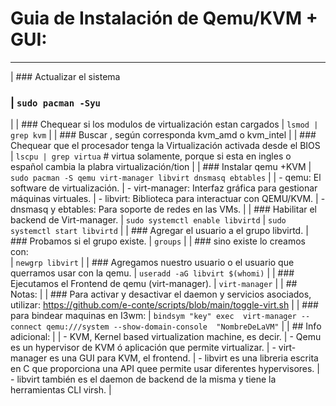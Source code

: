 
#   Guia de Instalación de Qemu/KVM + GUI:
-----------------------------------------
| ###   Actualizar el sistema
### | `sudo pacman -Syu`
|
| ###   Chequear si los modulos de virtualización estan cargados
| `lsmod | grep kvm`
|
| ###   Buscar , según corresponda kvm_amd o kvm_intel
|
| ###   Chequear que el procesador tenga la Virtualización activada desde el BIOS 
| `lscpu | grep virtua`     #   virtua solamente, porque si esta en ingles o español cambia la plabra virtualización/tion
|
| ###   Instalar qemu +KVM
| `sudo pacman -S qemu virt-manager libvirt dnsmasq ebtables`
|
|   - qemu: El software de virtualización.
|   - virt-manager: Interfaz gráfica para gestionar máquinas virtuales.
|   - libvirt: Biblioteca para interactuar con QEMU/KVM.
|   - dnsmasq y ebtables: Para soporte de redes en las VMs.
|
| ###   Habilitar el backend de Virt-manager.
| `sudo systemctl enable libvirtd`
| `sudo systemctl start libvirtd`
|
| ###  Agregar el usuario a el grupo libvirtd.
| ###  Probamos si el grupo existe.
| `groups` 
|
| ###   sino existe lo  creamos con:   
| `newgrp libvirt`
|
| ###   Agregamos nuestro usuario o el usuario que querramos usar con la qemu.
| `useradd -aG libvirt $(whomi)`
|
| ###   Ejecutamos el Frontend de qemu (virt-manager). 
| `virt-manager`
|
| ##  Notas: 
|
| ###  Para activar y desactivar el daemon y servicios asociados, utilizar: https://github.com/e-conte/scripts/blob/main/toggle-virt.sh
|
| ###  para bindear maquinas en I3wm:
| `bindsym "key" exec  virt-manager --connect qemu:///system --show-domain-console  "NombreDeLaVM"`
|
| ##  Info adicional:
|
|   - KVM, Kernel based virtualization machine, es decir.
|   - Qemu es un hypervisor de KVM ó aplicación que permite virtualizar.
|   - virt-manager es una GUI para KVM, el frontend.
|   - libvirt es una libreria escrita en C que proporciona una API quee permite usar diferentes hypervisores. 
|   - libvirt también es el daemon de backend de la misma y tiene la herramientas CLI virsh.
|
